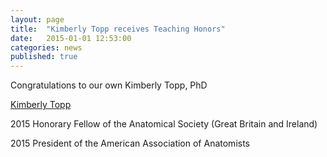 ```yaml
---
layout: page
title:  "Kimberly Topp receives Teaching Honors"
date:   2015-01-01 12:53:00
categories: news
published: true
---
```

Congratulations to our own Kimberly Topp, PhD

[Kimberly Topp](http://profiles.ucsf.edu/kimberly.topp)

2015 Honorary Fellow of the Anatomical Society (Great Britain and Ireland)

2015 President of the American Association of Anatomists
